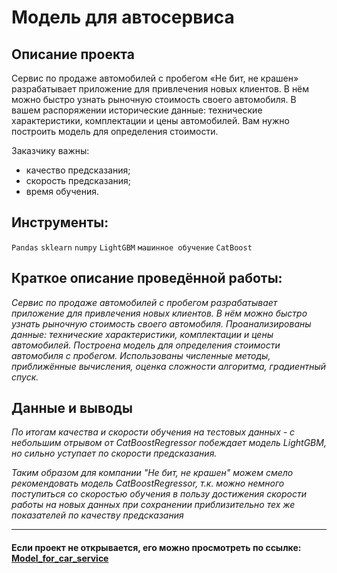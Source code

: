 # Модель для автосервиса
<!--- ![image](https://user-images.githubusercontent.com/76148212/122681765-a67c6280-d1fe-11eb-9d0d-2a3da9879769.png) --->


## Описание проекта

Сервис по продаже автомобилей с пробегом «Не бит, не крашен» разрабатывает приложение для привлечения новых клиентов. В нём можно быстро узнать рыночную стоимость своего автомобиля. В вашем распоряжении исторические данные: технические характеристики, комплектации и цены автомобилей. Вам нужно построить модель для определения стоимости. 

Заказчику важны:

- качество предсказания;
- скорость предсказания;
- время обучения.

## Инструменты:
`Pandas`
`sklearn`
`numpy`
`LightGBM`
`машинное обучение`
`CatBoost`

## Краткое описание проведённой работы:
<i> 
Сервис по продаже автомобилей с пробегом разрабатывает приложение для привлечения новых клиентов. В нём можно быстро узнать рыночную стоимость своего автомобиля. 
Проанализированы данные: технические характеристики, комплектации и цены автомобилей. Построена модель для определения стоимости автомобиля с пробегом.
Использованы численные методы, приближённые вычисления, оценка сложности алгоритма, градиентный спуск. </i>

## Данные и выводы
<i>По итогам качества и скорости обучения на тестовых данных - с небольшим отрывом от CatBoostRegressor побеждает модель LightGBM, но сильно уступает по скорости предсказания.

Таким образом для компании "Не бит, не крашен" можем смело рекомендовать модель CatBoostRegressor, т.к. можно немного поступиться со скоростью обучения в пользу достижения скорости работы на новых данных при сохранении приблизительно тех же показателей по качеству предсказания</i>

---

#### Если проект не открывается, его можно просмотреть по ссылке: <a href='https://nbviewer.jupyter.org/github/AxelVas/Model_for_car_service/blob/main/%D0%9C%D0%BE%D0%B4%D0%B5%D0%BB%D1%8C_%D0%B4%D0%BB%D1%8F_%D1%81%D0%B5%D1%80%D0%B2%D0%B8%D1%81%D0%B0_%C2%AB%D0%9D%D0%B5_%D0%B1%D0%B8%D1%82%2C_%D0%BD%D0%B5_%D0%BA%D1%80%D0%B0%D1%88%D0%B5%D0%BD%C2%BB.ipynb'>Model_for_car_service</a>


<!---
----
## Полное содержание проекта:



## Подготовка данных
   * <a href='#step_1'> Загружаем библиотеки </a>
   * <a href='#step_1'> Откроем файл и изучим его </a>
          - Путь к файлу: (/datasets/autos.csv)
   * <a href='#step_1.1'> Просмотим зависимотсть целевого значения от других признаков в наших данных на гарфике </a>
   * <a href='#step_1.1.1'>Применим кодирование текстовых данных в категориальные цифровые значения методом `OrdinalEncoder`</a>
   * <a href='#step_1.2'> Разделим данные на тренировочную выборку и целевой признак </a>
   * <a href='#step_1.3'> Применим масштабирование к нашим данным при помощи `StandardScaler`</a>
   * <a href='#step_1.end'> Вывод </a>

## Обучение моделей
   * <a href='#step_2.1'> Создадим функцию для подсчёта **RMSE** </a>
   * <a href='#step_2.1'> Создадим функцию, которая будет принимать на вход целевые и предсказанные значения, а возвращать абсолютное и среднеквадратичное отклонение на графиках с визульным распределением разброса целевых признаков </a>
   * <a href='#step_2.1'> LinearRegression </a>
   * <a href='#step_2.2'>RandomForestRegressor</a>
   * <a href='#step_2.3'> CatBoostRegressor </a>
   * <a href='#step_2.4'> LightGBM  </a>
  
   * <a href='#step_2.end'> Вывод </a>   
   
   
## Анализ моделей
   * <a href='#step_3'>Проанализируем скорость работы и качество моделей и занесём данные в сводную таблицу </a>
   * <a href='#step_3.2'>Проведём анализ остатков предсказаний моделей и определим что и как модель чаще всего хорошо/плохо предсказывает</a>
   * <a href='#step_3.3'>Вывод</a>
   
## Общий вывод   
   * <a href='#step_3.end'> Вывод </a>
